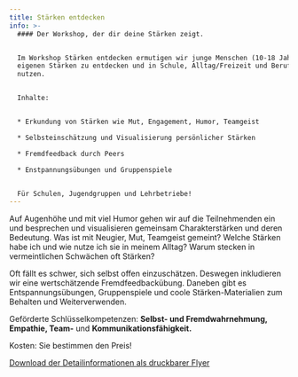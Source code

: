 ```yaml
---
title: Stärken entdecken
info: >-
  #### Der Workshop, der dir deine Stärken zeigt.


  Im Workshop Stärken entdecken ermutigen wir junge Menschen (10-18 Jahre), die
  eigenen Stärken zu entdecken und in Schule, Alltag/Freizeit und Beruf zu
  nutzen. 


  Inhalte: 


  * Erkundung von Stärken wie Mut, Engagement, Humor, Teamgeist

  * Selbsteinschätzung und Visualisierung persönlicher Stärken

  * Fremdfeedback durch Peers

  * Enstpannungsübungen und Gruppenspiele 


  Für Schulen, Jugendgruppen und Lehrbetriebe!
---
```

Auf Augenhöhe und mit viel Humor gehen wir auf die Teilnehmenden ein und besprechen und visualisieren gemeinsam Charakterstärken und deren Bedeutung. Was ist mit Neugier, Mut, Teamgeist gemeint? Welche Stärken habe ich und wie nutze ich sie in meinem Alltag? Warum stecken in vermeintlichen Schwächen oft Stärken?

Oft fällt es schwer, sich selbst offen einzuschätzen. Deswegen inkludieren wir eine wertschätzende Fremdfeedbackübung. Daneben gibt es Entspannungsübungen, Gruppenspiele und coole Stärken-Materialien zum Behalten und Weiterverwenden.

Geförderte Schlüsselkompetenzen: **Selbst- und Fremdwahrnehmung, Empathie, Team-** und **Kommunikationsfähigkeit.**

Kosten: Sie bestimmen den Preis!

[Download der Detailinformationen als druckbarer Flyer](https://mcusercontent.com/eae61d3506cce48f98ea3ffe3/files/fb3accca-aa86-4e5a-8ed0-ca94096a0b83/PS_Workshop_Flyer.pdf)
